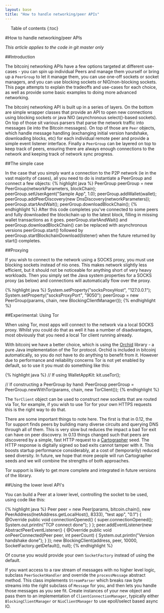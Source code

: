 ```yaml
---
layout: base
title: "How to handle networking/peer APIs"
---
```


<div markdown="1" id="toc" class="toc"><div markdown="1">

* Table of contents
{:toc}

</div></div>

<div markdown="1" class="toccontent">

#How to handle networking/peer APIs

_This article applies to the code in git master only_

##Introduction

The bitcoinj networking APIs have a few options targeted at different use-cases - you can spin up individual Peers and manage them yourself or bring up a `PeerGroup` to let it manage them, you can use one-off sockets or socket managers, and you can use blocking sockets or NIO/non-blocking sockets. This page attempts to explain the tradeoffs and use-cases for each choice, as well as provide some basic examples to doing more advanced networking.

The bitcoinj networking API is built up in a series of layers. On the bottom are simple wrapper classes that provide an API to open new connections using blocking sockets or java NIO (asynchronous select()-based sockets). On top of those sit various parsers that parse the network traffic into messages (ie into the Bitcoin messages). On top of those are `Peer` objects, which handle message handling (exchanging initial version handshake, downloading blocks, etc) for each individual remote peer and provide a simple event listener interface. Finally a `PeerGroup` can be layered on top to keep track of peers, ensuring there are always enough connections to the network and keeping track of network sync progress.

##The simple case

In the case that you simply want a connection to the P2P network (ie in the vast majority of cases), all you need to do is instantiate a PeerGroup and connect a few objects:
{% highlight java %}
PeerGroup peerGroup = new PeerGroup(networkParameters, blockChain);
peerGroup.setUserAgent("Sample App", 1.0);
peerGroup.addWallet(wallet);
peerGroup.addPeerDiscovery(new DnsDiscovery(networkParameters));
peerGroup.startAndWait();
peerGroup.downloadBlockChain();
{% endhighlight %}
After this code completes you've connected to some peers and fully downloaded the blockchain up to the latest block, filling in missing wallet transactions as it goes. peerGroup.startAndWait() and peerGroup.downloadBlockChain() can be replaced with asynchronous versions peerGroup.start() followed by peerGroup.startBlockchainDownload(listener) when the future returned by start() completes.

##Proxying

If you wish to connect to the network using a SOCKS proxy, you must use blocking sockets instead of nio ones. This makes network slightly less efficient, but it should not be noticeable for anything short of very heavy workloads. Then you simply set the Java system properties for a SOCKS proxy (as below) and connections will automatically flow over the proxy. 

{% highlight java %}
System.setProperty("socksProxyHost", "127.0.0.1");
System.setProperty("socksProxyPort", "9050");
peerGroup = new PeerGroup(params, chain, new BlockingClientManager());
{% endhighlight %}

##Experimental: Using Tor

When using Tor, most apps will connect to the network via a local SOCKS proxy. Whilst you could do that as well it has a number of disadvantages, most obviously that you need a local Tor client running already.

With bitcoinj we have a better choice, which is using the [Orchid](http://www.subgraph.com/orchid.html) library - a pure Java implementation of the Tor protocol. Orchid is included in bitcoinj automatically, so you do not have to do anything to benefit from it. However due to performance and reliability concerns Tor is not yet enabled by default, so to use it you must do something like this:

{% highlight java %}
// If using WalletAppKit:
kit.useTor();

// If constructing a PeerGroup by hand:
PeerGroup peerGroup = PeerGroup.newWithTor(params, chain, new TorClient());
{% endhighlight %}

The `TorClient` object can be used to construct new sockets that are routed via Tor, for example, if you wish to use Tor for your own HTTPS requests this is the right way to do that. 

There are some important things to note here. The first is that in 0.12, the Tor support finds peers by building many diverse circuits and querying DNS through all of them. This is very slow but reduces the impact a bad Tor exit can have on peer discovery. In 0.13 things changed such that peers are discovered by a simple, fast HTTP request to a [Cartographer](https://github.com/mikehearn/httpseed) seed. The HTTP response is digitally signed so bad exits cannot tamper with it. This boosts startup performance considerably, at a cost of (temporarily) reduced seed diversity. In future, we hope that more people will run Cartographer seeds and we will combine the strengths of both approaches.

Tor support is likely to get more complete and integrated in future versions of the library.

##Using the lower level API's

You can build a Peer at a lower level, controlling the socket to be used, using code like this:

{% highlight java %}
Peer peer = new Peer(params, bitcoin.chain(), new PeerAddress(InetAddress.getLocalHost(), 8333), "test app", "0.1") {
    @Override
    public void connectionOpened() {
        super.connectionOpened();
        System.out.println("TCP connect done");
    }
};
peer.addEventListener(new AbstractPeerEventListener() {
    @Override
    public void onPeerConnected(Peer peer, int peerCount) {
        System.out.println("Version handshake done");
    }
});
new BlockingClient(address, peer, 10000, SocketFactory.getDefault(), null);
{% endhighlight %}

Of course you would provide your own `SocketFactory` instead of using the default.

If you want access to a raw stream of messages with no higher level logic, subclass `PeerSocketHandler` and override the `processMessage` abstract method. This class implements `StreamParser` which breaks raw byte streams into the right subclass of `Message` for you, and then lets you handle those messages as you see fit. Create instances of your new object and pass them to an implementation of `ClientConnectionManager`, typically either `BlockingClientManager` or `NioClientManager` to use epoll/select based async IO.

</div>
